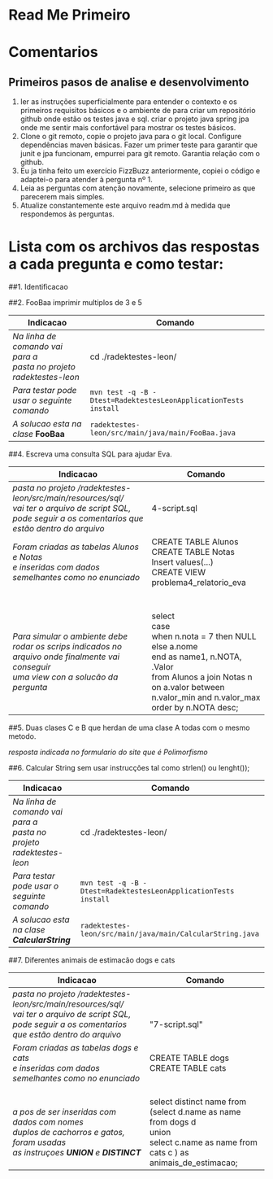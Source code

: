 # Read Me Primeiro

# Comentarios

## Primeiros pasos de analise e desenvolvimento
1. ler as instruções superficialmente para entender o contexto e os primeiros requisitos básicos e o ambiente de para criar um repositório github onde estão os testes java e sql. criar o projeto java spring jpa onde me sentir mais confortável para mostrar os testes básicos.
2. Clone o git remoto, copie o projeto java para o git local.
Configure dependências maven básicas.
Fazer um primer teste para garantir que junit e jpa funcionam, empurrei para git remoto.
Garantia relação com o github.
3. Eu ja tinha feito um exercício FizzBuzz anteriormente, copiei o código e adaptei-o para atender à pergunta nº 1.
4. Leia as perguntas com atenção novamente, selecione primeiro as que parecerem mais simples.
5. Atualize constantemente este arquivo readm.md à medida que respondemos às perguntas.

# Lista com os archivos das respostas a cada pregunta e como testar:

##1. Identificacao

##2. FooBaa imprimir multiplos de 3 e 5

Indicacao    | Comando
------------ | -------------
_Na linha de comando vai para a <br> pasta no projeto radektestes-leon_ | cd ./radektestes-leon/
_Para testar pode usar o seguinte comando_ | 	`mvn test -q -B -Dtest=RadektestesLeonApplicationTests install`
_A solucao esta na clase_ <strong>FooBaa</strong> | 	`radektestes-leon/src/main/java/main/FooBaa.java`

##4. Escreva uma consulta SQL para ajudar Eva.

Indicacao    | Comando
------------ | -------------
_pasta no projeto /radektestes-leon/src/main/resources/sql/<br> vai ter o arquivo de script SQL, <br> pode seguir a os comentarios que estão dentro do arquivo_  	|	4-script.sql
_Foram criadas as tabelas Alunos e Notas  <br> e inseridas com dados semelhantes como no enunciado_  	|	CREATE TABLE Alunos  <br> CREATE TABLE Notas  <br> Insert values(...)  <br> CREATE VIEW problema4_relatorio_eva
<br> <br> _Para simular o ambiente debe rodar os scrips indicados no arquivo onde finalmente vai conseguir <br> uma view con a solucão da pergunta_  	|	 <br>  <br> select  <br>  case  <br> 	when n.nota = 7 then NULL <br>     else a.nome <br> end as name1, n.NOTA,  <br> .Valor <br> from Alunos a join Notas n on a.valor between  n.valor_min  and n.valor_max  <br> order by n.NOTA desc; <br> 


##5. Duas clases C e B que herdan de uma clase A todas com o mesmo metodo.

_resposta indicada no formulario do site que é Polimorfismo_


##6. Calcular String sem usar instrucções tal como strlen() ou lenght());

Indicacao    | Comando
------------ | -------------
_Na linha de comando vai para a <br> pasta no projeto radektestes-leon_ | cd ./radektestes-leon/
_Para testar pode usar o seguinte comando_ | 	`mvn test -q -B -Dtest=RadektestesLeonApplicationTests install`
_A solucao esta na clase <strong>CalcularString</strong>_ | 	`radektestes-leon/src/main/java/main/CalcularString.java`

##7. Diferentes animais de estimacão dogs e cats

Indicacao    | Comando
------------ | -------------
_pasta no projeto /radektestes-leon/src/main/resources/sql/<br> vai ter o arquivo de script SQL, <br> pode seguir a os comentarios que estão dentro do arquivo_  	|	 <br>  <br> "7-script.sql"
_Foram criadas as tabelas dogs e cats  <br> e inseridas com dados semelhantes como no enunciado_  	|	CREATE TABLE dogs <br> CREATE TABLE cats
 <br> _a pos de ser inseridas com dados com nomes <br> duplos de cachorros e gatos, foram usadas <br> as instruçoes <strong>UNION</strong> e <strong>DISTINCT</strong>_  	|	 <br> select distinct name from  <br> (select d.name as name from dogs d <br> 		union <br> 	select c.name as name from cats c ) as animais_de_estimacao;
